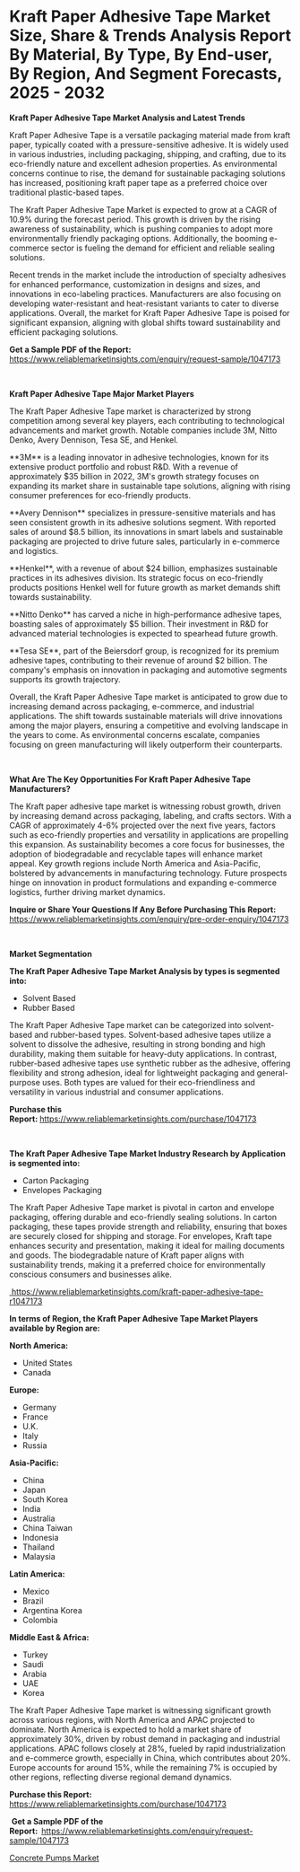 <p><h1>Kraft Paper Adhesive Tape Market Size, Share & Trends Analysis Report By Material, By Type, By End-user, By Region, And Segment Forecasts, 2025 - 2032</h1></p><p><strong>Kraft Paper Adhesive Tape Market Analysis and Latest Trends</strong></p>
<p><p>Kraft Paper Adhesive Tape is a versatile packaging material made from kraft paper, typically coated with a pressure-sensitive adhesive. It is widely used in various industries, including packaging, shipping, and crafting, due to its eco-friendly nature and excellent adhesion properties. As environmental concerns continue to rise, the demand for sustainable packaging solutions has increased, positioning kraft paper tape as a preferred choice over traditional plastic-based tapes.</p><p>The Kraft Paper Adhesive Tape Market is expected to grow at a CAGR of 10.9% during the forecast period. This growth is driven by the rising awareness of sustainability, which is pushing companies to adopt more environmentally friendly packaging options. Additionally, the booming e-commerce sector is fueling the demand for efficient and reliable sealing solutions. </p><p>Recent trends in the market include the introduction of specialty adhesives for enhanced performance, customization in designs and sizes, and innovations in eco-labeling practices. Manufacturers are also focusing on developing water-resistant and heat-resistant variants to cater to diverse applications. Overall, the market for Kraft Paper Adhesive Tape is poised for significant expansion, aligning with global shifts toward sustainability and efficient packaging solutions.</p></p>
<p><strong>Get a Sample PDF of the Report:&nbsp;</strong> <a href="https://www.reliablemarketinsights.com/enquiry/request-sample/1047173?utm_campaign=2181&utm_medium=2&utm_source=Github&utm_content=ia&utm_term=22032025&utm_id=kraft-paper-adhesive-tape">https://www.reliablemarketinsights.com/enquiry/request-sample/1047173</a></p>
<p>&nbsp;</p>
<p><strong>Kraft Paper Adhesive Tape Major Market Players</strong></p>
<p><p>The Kraft Paper Adhesive Tape market is characterized by strong competition among several key players, each contributing to technological advancements and market growth. Notable companies include 3M, Nitto Denko, Avery Dennison, Tesa SE, and Henkel.</p><p>**3M** is a leading innovator in adhesive technologies, known for its extensive product portfolio and robust R&D. With a revenue of approximately $35 billion in 2022, 3M's growth strategy focuses on expanding its market share in sustainable tape solutions, aligning with rising consumer preferences for eco-friendly products.</p><p>**Avery Dennison** specializes in pressure-sensitive materials and has seen consistent growth in its adhesive solutions segment. With reported sales of around $8.5 billion, its innovations in smart labels and sustainable packaging are projected to drive future sales, particularly in e-commerce and logistics.</p><p>**Henkel**, with a revenue of about $24 billion, emphasizes sustainable practices in its adhesives division. Its strategic focus on eco-friendly products positions Henkel well for future growth as market demands shift towards sustainability.</p><p>**Nitto Denko** has carved a niche in high-performance adhesive tapes, boasting sales of approximately $5 billion. Their investment in R&D for advanced material technologies is expected to spearhead future growth.</p><p>**Tesa SE**, part of the Beiersdorf group, is recognized for its premium adhesive tapes, contributing to their revenue of around $2 billion. The company's emphasis on innovation in packaging and automotive segments supports its growth trajectory.</p><p>Overall, the Kraft Paper Adhesive Tape market is anticipated to grow due to increasing demand across packaging, e-commerce, and industrial applications. The shift towards sustainable materials will drive innovations among the major players, ensuring a competitive and evolving landscape in the years to come. As environmental concerns escalate, companies focusing on green manufacturing will likely outperform their counterparts.</p></p>
<p>&nbsp;</p>
<p><strong>What Are The Key Opportunities For Kraft Paper Adhesive Tape Manufacturers?</strong></p>
<p><p>The Kraft paper adhesive tape market is witnessing robust growth, driven by increasing demand across packaging, labeling, and crafts sectors. With a CAGR of approximately 4-6% projected over the next five years, factors such as eco-friendly properties and versatility in applications are propelling this expansion. As sustainability becomes a core focus for businesses, the adoption of biodegradable and recyclable tapes will enhance market appeal. Key growth regions include North America and Asia-Pacific, bolstered by advancements in manufacturing technology. Future prospects hinge on innovation in product formulations and expanding e-commerce logistics, further driving market dynamics.</p></p>
<p><strong>Inquire or Share Your Questions If Any Before Purchasing This Report:</strong> <a href="https://www.reliablemarketinsights.com/enquiry/pre-order-enquiry/1047173?utm_campaign=2181&utm_medium=2&utm_source=Github&utm_content=ia&utm_term=22032025&utm_id=kraft-paper-adhesive-tape">https://www.reliablemarketinsights.com/enquiry/pre-order-enquiry/1047173</a></p>
<p>&nbsp;</p>
<p><strong>Market Segmentation</strong></p>
<p><strong>The Kraft Paper Adhesive Tape Market Analysis by types is segmented into:</strong></p>
<p><ul><li>Solvent Based</li><li>Rubber Based</li></ul></p>
<p><p>The Kraft Paper Adhesive Tape market can be categorized into solvent-based and rubber-based types. Solvent-based adhesive tapes utilize a solvent to dissolve the adhesive, resulting in strong bonding and high durability, making them suitable for heavy-duty applications. In contrast, rubber-based adhesive tapes use synthetic rubber as the adhesive, offering flexibility and strong adhesion, ideal for lightweight packaging and general-purpose uses. Both types are valued for their eco-friendliness and versatility in various industrial and consumer applications.</p></p>
<p><strong>Purchase this Report:&nbsp;</strong><a href="https://www.reliablemarketinsights.com/purchase/1047173?utm_campaign=2181&utm_medium=2&utm_source=Github&utm_content=ia&utm_term=22032025&utm_id=kraft-paper-adhesive-tape">https://www.reliablemarketinsights.com/purchase/1047173</a></p>
<p>&nbsp;</p>
<p><strong>The Kraft Paper Adhesive Tape Market Industry Research by Application is segmented into:</strong></p>
<p><ul><li>Carton Packaging</li><li>Envelopes Packaging</li></ul></p>
<p><p>The Kraft Paper Adhesive Tape market is pivotal in carton and envelope packaging, offering durable and eco-friendly sealing solutions. In carton packaging, these tapes provide strength and reliability, ensuring that boxes are securely closed for shipping and storage. For envelopes, Kraft tape enhances security and presentation, making it ideal for mailing documents and goods. The biodegradable nature of Kraft paper aligns with sustainability trends, making it a preferred choice for environmentally conscious consumers and businesses alike.</p></p>
<p><a href="https://www.reliablemarketinsights.com/kraft-paper-adhesive-tape-r1047173?utm_campaign=2181&utm_medium=2&utm_source=Github&utm_content=ia&utm_term=22032025&utm_id=kraft-paper-adhesive-tape">&nbsp;https://www.reliablemarketinsights.com/kraft-paper-adhesive-tape-r1047173</a></p>
<p><strong>In terms of Region, the Kraft Paper Adhesive Tape Market Players available by Region are:</strong></p>
<p>
    <p> <strong> North America: </strong>
        <ul>
            <li>United States</li>
            <li>Canada</li>
        </ul>
        </p> 
    <p> <strong> Europe: </strong>
        <ul>
            <li>Germany</li>
            <li>France</li>
            <li>U.K.</li>
            <li>Italy</li>
            <li>Russia</li>
        </ul>
        </p> 
    <p> <strong> Asia-Pacific: </strong>
        <ul>
            <li>China</li>
            <li>Japan</li>
            <li>South Korea</li>
            <li>India</li>
            <li>Australia</li>
            <li>China Taiwan</li>
            <li>Indonesia</li>
            <li>Thailand</li>
            <li>Malaysia</li>
        </ul>
        </p> 
    <p> <strong> Latin America: </strong>
        <ul>
            <li>Mexico</li>
            <li>Brazil</li>
            <li>Argentina Korea</li>
            <li>Colombia</li>
        </ul>
        </p> 
    <p> <strong> Middle East & Africa: </strong>
        <ul>
            <li>Turkey</li>
            <li>Saudi</li>
            <li>Arabia</li>
            <li>UAE</li>
            <li>Korea</li>
        </ul>
    </p>
    </p>
<p><p>The Kraft Paper Adhesive Tape market is witnessing significant growth across various regions, with North America and APAC projected to dominate. North America is expected to hold a market share of approximately 30%, driven by robust demand in packaging and industrial applications. APAC follows closely at 28%, fueled by rapid industrialization and e-commerce growth, especially in China, which contributes about 20%. Europe accounts for around 15%, while the remaining 7% is occupied by other regions, reflecting diverse regional demand dynamics.</p></p>
<p><strong>Purchase this Report: </strong><a href="https://www.reliablemarketinsights.com/purchase/1047173?utm_campaign=2181&utm_medium=2&utm_source=Github&utm_content=ia&utm_term=22032025&utm_id=kraft-paper-adhesive-tape">https://www.reliablemarketinsights.com/purchase/1047173</a></p>
<p>&nbsp;<strong>Get a Sample PDF of the Report:&nbsp;&nbsp;</strong><a href="https://www.reliablemarketinsights.com/enquiry/request-sample/1047173?utm_campaign=2181&utm_medium=2&utm_source=Github&utm_content=ia&utm_term=22032025&utm_id=kraft-paper-adhesive-tape">https://www.reliablemarketinsights.com/enquiry/request-sample/1047173</a></p>
<p><strong></strong></p>
<p><p><a href="https://github.com/HobertDavis43/Market-Research-Report-List-2/blob/main/concrete-pumps-market.md?utm_campaign=2181&utm_medium=2&utm_source=Github&utm_content=ia&utm_term=22032025&utm_id=kraft-paper-adhesive-tape">Concrete Pumps Market</a></p></p>
